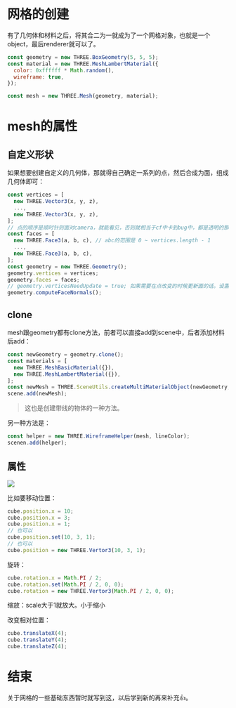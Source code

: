 # 网格的创建
有了几何体和材料之后，将其合二为一就成为了一个网格对象，也就是一个object，最后renderer就可以了。
```js
const geometry = new THREE.BoxGeometry(5, 5, 5);
const material = new THREE.MeshLambertMaterial({
  color: 0xffffff * Math.random(),
  wireframe: true,
});

const mesh = new THREE.Mesh(geometry, material);
```

# mesh的属性
## 自定义形状
如果想要创建自定义的几何体，那就得自己确定一系列的点，然后合成为面，组成几何体即可：
```js
const vertices = [
  new THREE.Vector3(x, y, z),
  ...,
  new THREE.Vector3(x, y, z),
];
// 点的顺序是顺时针则面对camera，就能看见，否则就相当于cf中卡到bug中，都是透明的那样
const faces = [
  new THREE.Face3(a, b, c), // abc的范围是 0 ~ vertices.length - 1
  ...,
  new THREE.Face3(a, b, c),
];
const geometry = new THREE.Geometry();
geometry.vertices = vertices;
geometry.faces = faces;
// geometry.verticesNeedUpdate = true; 如果需要在点改变的时候更新面的话。设置为true
geometry.computeFaceNormals();
```

## clone
mesh跟geometry都有clone方法，前者可以直接add到scene中，后者添加材料后add：
```js
const newGeometry = geometry.clone();
const materials = [
  new THREE.MeshBasicMaterial({}),
  new THREE.MeshLambertMaterial({}),
];
const newMesh = THREE.SceneUtils.createMultiMaterialObject(newGeometry, materials);
scene.add(newMesh);
```
> 这也是创建带线的物体的一种方法。

另一种方法是：
```js
const helper = new THREE.WireframeHelper(mesh, lineColor);
scenen.add(helper);
```

## 属性
![](https://user-gold-cdn.xitu.io/2019/3/27/169bdf3d5a6e4502?w=1730&h=730&f=png&s=466153)

比如要移动位置：
```js
cube.position.x = 10;
cube.position.x = 3;
cube.position.x = 1;
// 也可以
cube.position.set(10, 3, 1);
// 也可以
cube.position = new THREE.Vertor3(10, 3, 1);
```

旋转：
```js
cube.rotation.x = Math.PI / 2;
cube.rotation.set(Math.PI / 2, 0, 0);
cube.rotation = new THREE.Vertor3(Math.PI / 2, 0, 0);
```

缩放：scale大于1就放大。小于缩小

改变相对位置：
```js
cube.translateX(4);
cube.translateY(4);
cube.translateZ(4);
```

# 结束
关于网格的一些基础东西暂时就写到这，以后学到新的再来补充👍。
